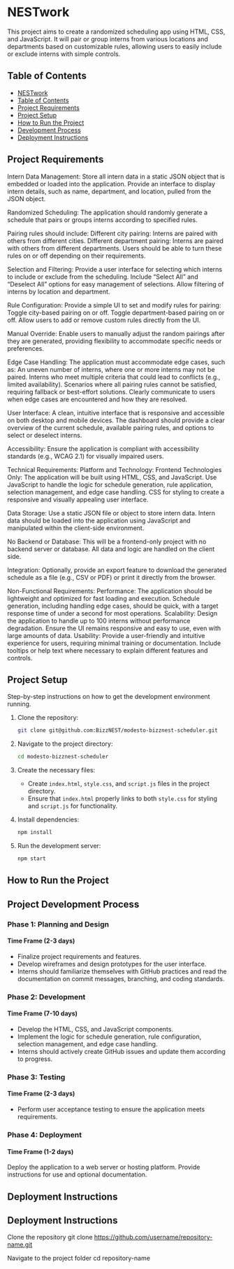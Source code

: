 # NESTwork

This project aims to create a randomized scheduling app using HTML, CSS, and JavaScript. It will pair or group interns from various locations and departments based on customizable rules, allowing users to easily include or exclude interns with simple controls.

## Table of Contents

- [NESTwork](#nestwork)
- [Table of Contents](#table-of-contents)
- [Project Requirements](#project-requirements)
- [Project Setup](#project-setup)
- [How to Run the Project](#how-to-run-the-project)
- [Development Process](#development-process)
- [Deployment Instructions](#deployment-instructions)
 
## Project Requirements

Intern Data Management:
    Store all intern data in a static JSON object that is embedded or loaded into the application.
    Provide an interface to display intern details, such as name, department, and location, pulled from the JSON object.

Randomized Scheduling:
    The application should randomly generate a schedule that pairs or groups interns according to specified rules.

Pairing rules should include:
    Different city pairing: Interns are paired with others from different cities.
    Different department pairing: Interns are paired with others from different departments.
    Users should be able to turn these rules on or off depending on their requirements.

Selection and Filtering:
    Provide a user interface for selecting which interns to include or exclude from the scheduling.
    Include “Select All” and “Deselect All” options for easy management of selections.
    Allow filtering of interns by location and department.

Rule Configuration:
    Provide a simple UI to set and modify rules for pairing:
    Toggle city-based pairing on or off.
    Toggle department-based pairing on or off.
    Allow users to add or remove custom rules directly from the UI.

Manual Override:
    Enable users to manually adjust the random pairings after they are generated, providing flexibility to accommodate specific needs or preferences.

Edge Case Handling:
    The application must accommodate edge cases, such as:
        An uneven number of interns, where one or more interns may not be paired.
        Interns who meet multiple criteria that could lead to conflicts (e.g., limited availability). 
        Scenarios where all pairing rules cannot be satisfied, requiring fallback or best-effort solutions.
        Clearly communicate to users when edge cases are encountered and how they are resolved.

User Interface:
    A clean, intuitive interface that is responsive and accessible on both desktop and mobile devices.
    The dashboard should provide a clear overview of the current schedule, available pairing rules, and options to select or deselect interns.

Accessibility:
    Ensure the application is compliant with accessibility standards (e.g., WCAG 2.1) for visually impaired users.

Technical Requirements:
    Platform and Technology:
        Frontend Technologies Only: The application will be built using HTML, CSS, and JavaScript.
        Use JavaScript to handle the logic for schedule generation, rule application, selection management, and edge case handling.
        CSS for styling to create a responsive and visually appealing user interface.

Data Storage:
    Use a static JSON file or object to store intern data. 
    Intern data should be loaded into the application using JavaScript and manipulated within the client-side environment.

No Backend or Database:
    This will be a frontend-only project with no backend server or database.
    All data and logic are handled on the client side.

Integration:
    Optionally, provide an export feature to download the generated schedule as a file (e.g., CSV or PDF) or print it directly from the browser.

Non-Functional Requirements:
    Performance:
        The application should be lightweight and optimized for fast loading and execution.
        Schedule generation, including handling edge cases, should be quick, with a target response time of under a second for most operations.
    Scalability:
        Design the application to handle up to 100 interns without performance degradation.
        Ensure the UI remains responsive and easy to use, even with large amounts of data.
    Usability:
        Provide a user-friendly and intuitive experience for users, requiring minimal training or documentation.
        Include tooltips or help text where necessary to explain different features and controls.

## Project Setup

Step-by-step instructions on how to get the development environment running.

1. Clone the repository:
    ```sh
    git clone git@github.com:BizzNEST/modesto-bizznest-scheduler.git
    ```

2. Navigate to the project directory:
    ```sh
    cd modesto-bizznest-scheduler
    ```

3. Create the necessary files:
   - Create `index.html`, `style.css`, and `script.js` files in the project directory.
   - Ensure that `index.html` properly links to both `style.css` for styling and `script.js` for functionality.

4. Install dependencies:
    ```sh
    npm install
    ```

5. Run the development server:
    ```sh
    npm start
    ```

## How to Run the Project


## Project Development Process

### Phase 1: Planning and Design 
#### Time Frame (2-3 days)
* Finalize project requirements and features.
* Develop wireframes and design prototypes for the user interface.
* Interns should familiarize themselves with GitHub practices and read the documentation on commit messages, branching, and coding standards.

### Phase 2: Development 
#### Time Frame (7-10 days)
* Develop the HTML, CSS, and JavaScript components.
* Implement the logic for schedule generation, rule configuration, selection management, and edge case handling.
* Interns should actively create GitHub issues and update them according to progress.

### Phase 3: Testing
#### Time Frame (2-3 days)
* Perform user acceptance testing to ensure the application meets requirements.

### Phase 4: Deployment 
#### Time Frame (1-2 days)
Deploy the application to a web server or hosting platform.
Provide instructions for use and optional documentation.


## Deployment Instructions




## Deployment Instructions

Clone the repository
git clone https://github.com/username/repository-name.git

Navigate to the project folder
cd repository-name 

